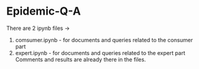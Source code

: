 # Epidemic-Q-A
There are 2 ipynb files ->
1. comsumer.ipynb - for documents and queries related to the consumer part
2. expert.ipynb - for documents and queries related to the expert part
Comments and results are already there in the files.
